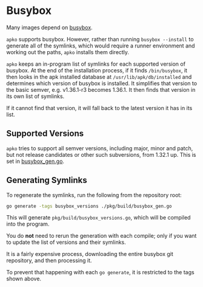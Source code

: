 # Busybox

Many images depend on [busybox](https://busybox.net).

`apko` supports busybox. However, rather than running `busybox --install` to generate all of the symlinks,
which would require a runner environment and working out the paths, `apko` installs them directly.

`apko` keeps an in-program list of symlinks for each supported version of busybox. At the end of the
installation process, if it finds `/bin/busybox`, it then looks in the apk installed database at
`/usr/lib/apk/db/installed` and determines which version of busybox is installed. It simplifies that
version to the basic semver, e.g. v1.36.1-r3 becomes 1.36.1. It then finds that version in its
own list of symlinks.

If it cannot find that version, it will fall back to the latest version it has in its list.

## Supported Versions

`apko` tries to support all semver versions, including major, minor and patch, but not release candidates or
other such subversions, from 1.32.1 up. This is set in [busybox_gen.go](../pkg/build/busybox_gen.go).

## Generating Symlinks

To regenerate the symlinks, run the following from the repository root:

```sh
go generate -tags busybox_versions ./pkg/build/busybox_gen.go
```

This will generate `pkg/build/busybox_versions.go`, which will be compiled into the program.

You do **not** need to rerun the generation with each compile; only if you want to update the list of versions
and their symlinks.

It is a fairly expensive process, downloading the entire busybox git repository, and then processing it.

To prevent that happening with each `go generate`, it is restricted to the tags shown above.
